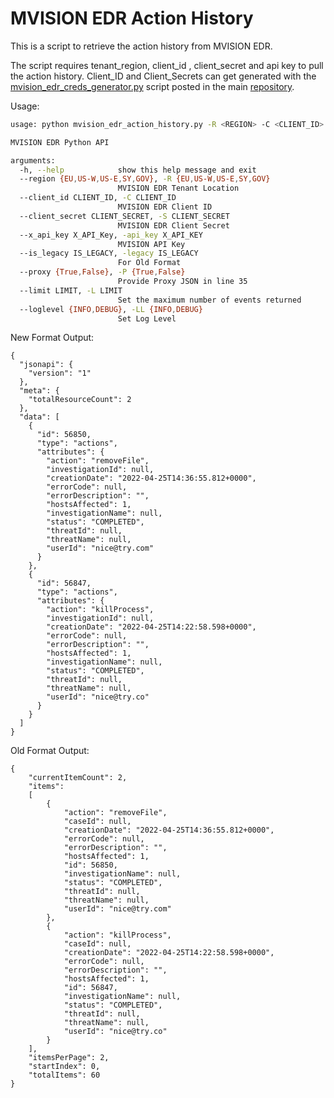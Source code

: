 # MVISION EDR Action History

This is a script to retrieve the action history from MVISION EDR. 

The script requires tenant_region, client_id , client_secret and api key to pull the action history. 
Client_ID and Client_Secrets can get generated with the [mvision_edr_creds_generator.py](https://github.trellix.com/trellix-edr/EDR-Integration-Scripts/blob/develop/mvision_edr_creds_generator.py) script posted in the main [repository](https://github.trellix.com/trellix-edr/EDR-Integration-Scripts).

Usage: 

```sh
usage: python mvision_edr_action_history.py -R <REGION> -C <CLIENT_ID> -S <CLIENT_SECRET> -api_key <X_API_KEY> -legacy <IS_LEGACY> -P <PROXY> -L <LIMIT> -L <LOG_LEVEL>

MVISION EDR Python API

arguments:
  -h, --help            show this help message and exit
  --region {EU,US-W,US-E,SY,GOV}, -R {EU,US-W,US-E,SY,GOV}
                        MVISION EDR Tenant Location
  --client_id CLIENT_ID, -C CLIENT_ID
                        MVISION EDR Client ID
  --client_secret CLIENT_SECRET, -S CLIENT_SECRET
                        MVISION EDR Client Secret
  --x_api_key X_API_Key, -api_key X_API_KEY
                        MVISION API Key
  --is_legacy IS_LEGACY, -legacy IS_LEGACY
                        For Old Format
  --proxy {True,False}, -P {True,False}
                        Provide Proxy JSON in line 35
  --limit LIMIT, -L LIMIT
                        Set the maximum number of events returned
  --loglevel {INFO,DEBUG}, -LL {INFO,DEBUG}
                        Set Log Level

```

New Format Output:

```
{
  "jsonapi": {
    "version": "1"
  },
  "meta": {
    "totalResourceCount": 2
  },
  "data": [
    {
      "id": 56850,
      "type": "actions",
      "attributes": {
        "action": "removeFile",
        "investigationId": null,
        "creationDate": "2022-04-25T14:36:55.812+0000",
        "errorCode": null,
        "errorDescription": "",
        "hostsAffected": 1,
        "investigationName": null,
        "status": "COMPLETED",
        "threatId": null,
        "threatName": null,
        "userId": "nice@try.com"
      }
    },
    {
      "id": 56847,
      "type": "actions",
      "attributes": {
        "action": "killProcess",
        "investigationId": null,
        "creationDate": "2022-04-25T14:22:58.598+0000",
        "errorCode": null,
        "errorDescription": "",
        "hostsAffected": 1,
        "investigationName": null,
        "status": "COMPLETED",
        "threatId": null,
        "threatName": null,
        "userId": "nice@try.co"
      }
    }
  ]
}
```

Old Format Output:

```
{
    "currentItemCount": 2,
    "items":
    [
        {
            "action": "removeFile",
            "caseId": null,
            "creationDate": "2022-04-25T14:36:55.812+0000",
            "errorCode": null,
            "errorDescription": "",
            "hostsAffected": 1,
            "id": 56850,
            "investigationName": null,
            "status": "COMPLETED",
            "threatId": null,
            "threatName": null,
            "userId": "nice@try.com"
        },
        {
            "action": "killProcess",
            "caseId": null,
            "creationDate": "2022-04-25T14:22:58.598+0000",
            "errorCode": null,
            "errorDescription": "",
            "hostsAffected": 1,
            "id": 56847,
            "investigationName": null,
            "status": "COMPLETED",
            "threatId": null,
            "threatName": null,
            "userId": "nice@try.co"
        }
    ],
    "itemsPerPage": 2,
    "startIndex": 0,
    "totalItems": 60
}
```
